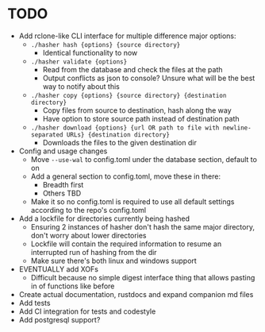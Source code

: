 # TODO

- Add rclone-like CLI interface for multiple difference major options:
  - `./hasher hash {options} {source directory}`
    - Identical functionality to now
  - `./hasher validate {options}`
    - Read from the database and check the files at the path
    - Output conflicts as json to console? Unsure what will be the best way to notify about this
  - `./hasher copy {options} {source directory} {destination directory}`
    - Copy files from source to destination, hash along the way
    - Have option to store source path instead of destination path
  - `./hasher download {options} {url OR path to file with newline-separated URLs} {destination directory}`
    - Downloads the files to the given destination dir
- Config and usage changes
  - Move `--use-wal` to config.toml under the database section, default to on
  - Add a general section to config.toml, move these in there:
    - Breadth first
    - Others TBD
  - Make it so no config.toml is required to use all default settings according to the repo's config.toml
- Add a lockfile for directories currently being hashed
  - Ensuring 2 instances of hasher don't hash the same major directory, don't worry about lower directories
  - Lockfile will contain the required information to resume an interrupted run of hashing from the dir
  - Make sure there's both linux and windows support
- EVENTUALLY add XOFs
  - Difficult because no simple digest interface thing that allows pasting in of functions like before
- Create actual documentation, rustdocs and expand companion md files
- Add tests
- Add CI integration for tests and codestyle
- Add postgresql support?
